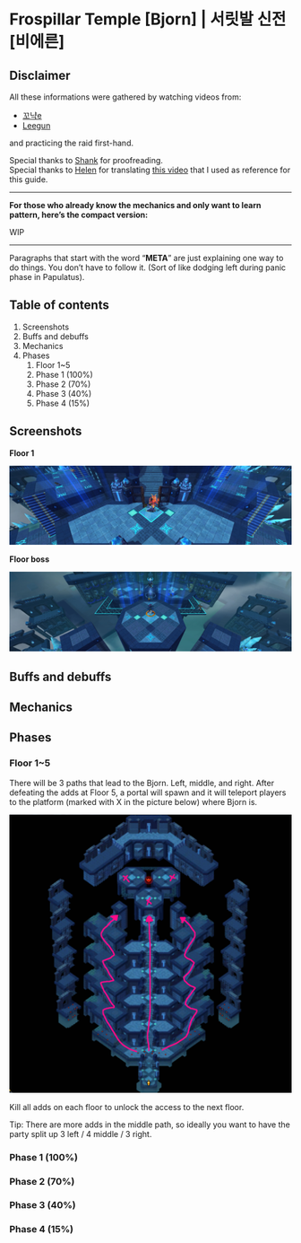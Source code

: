 # Frospillar Temple [Bjorn] | 서릿발 신전  [비에른]

## Disclaimer
All these informations were gathered by watching videos from:

- [꼬냑e](https://www.youtube.com/channel/UCqMFhYyqigbQtbcVSAB77QQ)
- [Leegun](https://www.youtube.com/channel/UCD94DsmjjiF3rwSPDMoPvQw)

and practicing the raid first-hand.

Special thanks to [Shank](https://twitch.tv/shsr) for proofreading.  
Special thanks to [Helen](https://www.twitch.tv/dear) for translating [this video](https://youtu.be/Rui6GXuRMWQ) that I used as reference for this guide.

---

**For those who already know the mechanics and only want to learn pattern, here’s the compact version:**

WIP

---

Paragraphs that start with the word “**META**” are just explaining one way to do things. You don’t have to follow it. (Sort of like dodging left during panic phase in Papulatus).

## Table of contents

1. Screenshots
2. Buffs and debuffs
3. Mechanics
4. Phases
    1. Floor 1~5
    2. Phase 1 (100%)
    3. Phase 2 (70%)
    4. Phase 3 (40%)
    5. Phase 4 (15%)

## Screenshots

**Floor 1**

![](img/floor1.png)

**Floor boss**

![](img/floor_boss.png)

## Buffs and debuffs

## Mechanics

## Phases

### Floor 1~5
There will be 3 paths that lead to the Bjorn. Left, middle, and right. After defeating the adds at Floor 5, a portal will spawn and it will teleport players to the platform (marked with X in the picture below) where Bjorn is.

![](img/minimap.png)

Kill all adds on each floor to unlock the access to the next floor.

Tip: There are more adds in the middle path, so ideally you want to have the party split up 3 left / 4 middle / 3 right.

### Phase 1 (100%)
### Phase 2 (70%)
### Phase 3 (40%)
### Phase 4 (15%)